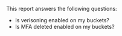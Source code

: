 This report answers the following questions:

- Is verisoning enabled on my buckets?
- Is MFA deleted enabled on my buckets?

